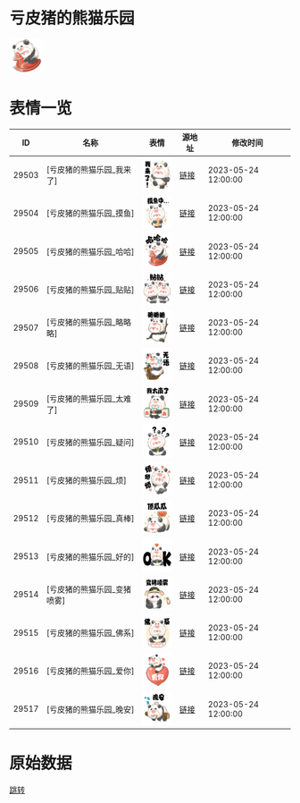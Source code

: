 # 亏皮猪的熊猫乐园

<img src="./cover.png" height="60" alt="cover" />

# 表情一览

|ID|名称|表情|源地址|修改时间|
|----|----|----|----|----|
|29503|[亏皮猪的熊猫乐园_我来了]|<img src="./pic/029503_%5B亏皮猪的熊猫乐园_我来了%5D.png" height="60" alt="我来了"/>|[链接](https://i0.hdslb.com/bfs/garb/dadd7277acfcde744c9929ea2097aafe8e223182.png)|2023-05-24 12:00:00|
|29504|[亏皮猪的熊猫乐园_摸鱼]|<img src="./pic/029504_%5B亏皮猪的熊猫乐园_摸鱼%5D.png" height="60" alt="摸鱼"/>|[链接](https://i0.hdslb.com/bfs/garb/fe8142788dc71f909f140bb32bd657ec2990dd07.png)|2023-05-24 12:00:00|
|29505|[亏皮猪的熊猫乐园_哈哈]|<img src="./pic/029505_%5B亏皮猪的熊猫乐园_哈哈%5D.png" height="60" alt="哈哈"/>|[链接](https://i0.hdslb.com/bfs/garb/1afabfedf60d082a637242d0c3f8eb6f20b6a0ab.png)|2023-05-24 12:00:00|
|29506|[亏皮猪的熊猫乐园_贴贴]|<img src="./pic/029506_%5B亏皮猪的熊猫乐园_贴贴%5D.png" height="60" alt="贴贴"/>|[链接](https://i0.hdslb.com/bfs/garb/ae799daf7b79e5f1c748b7dd185cf1296f7ce6cc.png)|2023-05-24 12:00:00|
|29507|[亏皮猪的熊猫乐园_略略略]|<img src="./pic/029507_%5B亏皮猪的熊猫乐园_略略略%5D.png" height="60" alt="略略略"/>|[链接](https://i0.hdslb.com/bfs/garb/14ddc34ef5ad98a55f4c734dfb56774bbbd811cd.png)|2023-05-24 12:00:00|
|29508|[亏皮猪的熊猫乐园_无语]|<img src="./pic/029508_%5B亏皮猪的熊猫乐园_无语%5D.png" height="60" alt="无语"/>|[链接](https://i0.hdslb.com/bfs/garb/048910ae6de82af9fc7c51f38eea91f89f43e3d6.png)|2023-05-24 12:00:00|
|29509|[亏皮猪的熊猫乐园_太难了]|<img src="./pic/029509_%5B亏皮猪的熊猫乐园_太难了%5D.png" height="60" alt="太难了"/>|[链接](https://i0.hdslb.com/bfs/garb/b65548e5f188433ca834908283b161e28a537fbf.png)|2023-05-24 12:00:00|
|29510|[亏皮猪的熊猫乐园_疑问]|<img src="./pic/029510_%5B亏皮猪的熊猫乐园_疑问%5D.png" height="60" alt="疑问"/>|[链接](https://i0.hdslb.com/bfs/garb/af3883c8f11f39be599a6965276c3f355a188145.png)|2023-05-24 12:00:00|
|29511|[亏皮猪的熊猫乐园_烦]|<img src="./pic/029511_%5B亏皮猪的熊猫乐园_烦%5D.png" height="60" alt="烦"/>|[链接](https://i0.hdslb.com/bfs/garb/8c336cbe754f233669c8d77b1653f3190558443f.png)|2023-05-24 12:00:00|
|29512|[亏皮猪的熊猫乐园_真棒]|<img src="./pic/029512_%5B亏皮猪的熊猫乐园_真棒%5D.png" height="60" alt="真棒"/>|[链接](https://i0.hdslb.com/bfs/garb/4cd4e7a01f49ae9635816d6b43c67d48aa14e3db.png)|2023-05-24 12:00:00|
|29513|[亏皮猪的熊猫乐园_好的]|<img src="./pic/029513_%5B亏皮猪的熊猫乐园_好的%5D.png" height="60" alt="好的"/>|[链接](https://i0.hdslb.com/bfs/garb/85d86a39bae69563c705186f8777a7b024dae593.png)|2023-05-24 12:00:00|
|29514|[亏皮猪的熊猫乐园_变猪喷雾]|<img src="./pic/029514_%5B亏皮猪的熊猫乐园_变猪喷雾%5D.png" height="60" alt="变猪喷雾"/>|[链接](https://i0.hdslb.com/bfs/garb/873dab333a493fa59be7dd42bee0bd08c5490f3b.png)|2023-05-24 12:00:00|
|29515|[亏皮猪的熊猫乐园_佛系]|<img src="./pic/029515_%5B亏皮猪的熊猫乐园_佛系%5D.png" height="60" alt="佛系"/>|[链接](https://i0.hdslb.com/bfs/garb/5ff1e1b2789ff5405756bd938ed42717a3cd7d7e.png)|2023-05-24 12:00:00|
|29516|[亏皮猪的熊猫乐园_爱你]|<img src="./pic/029516_%5B亏皮猪的熊猫乐园_爱你%5D.png" height="60" alt="爱你"/>|[链接](https://i0.hdslb.com/bfs/garb/50d79e58fda138be0a7a563d62f004ff56564084.png)|2023-05-24 12:00:00|
|29517|[亏皮猪的熊猫乐园_晚安]|<img src="./pic/029517_%5B亏皮猪的熊猫乐园_晚安%5D.png" height="60" alt="晚安"/>|[链接](https://i0.hdslb.com/bfs/garb/c8611ed9d0ab985a4119b02ae92c67d2cc5ae624.png)|2023-05-24 12:00:00|

# 原始数据

[跳转](./raw.json)

